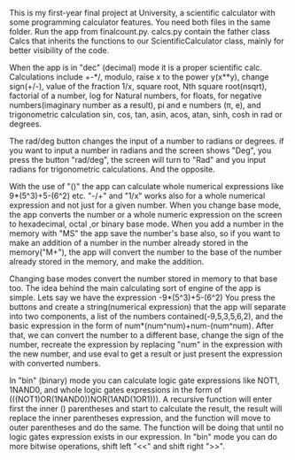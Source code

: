 This is my first-year final project at University, a scientific calculator with some programming calculator features. 
You need both files in the same folder. 
Run the app from finalcount.py. calcs.py contain the father class Calcs that inherits the functions to our ScientificCalculator class, mainly for better visibility of the code.

When the app is in "dec" (decimal) mode it is a proper scientific calc.
Calculations include +-*/, modulo, raise x to the power y(x**y), change sign(+/-), value of the fraction 1/x,  square root, Nth square root(nsqrt), factorial of a number, log for Natural numbers, for floats, for negative numbers(imaginary number as a result), pi and e numbers (π, e), and trigonometric calculation sin, cos, tan, asin, acos, atan, sinh, cosh in rad or degrees.

The rad/deg button changes the input of a number to radians or degrees.
if you want to input a number in radians and the screen shows "Deg", you press the button "rad/deg", the screen will turn to "Rad" and you input radians for trigonometric calculations. And the opposite.

With the use of "()" the app can calculate whole numerical expressions like 9*(5^3)+5-(6^2) etc.
"-/+" and "1/x" works also for a whole numerical expression and not just for a given number. 
When you change base mode, the app converts the number or a whole numeric expression on the screen to hexadecimal, octal ,or binary base mode.
When you add a number in the memory with "MS" the app save the number's base also, so if you want to make an addition of a number in the number already stored in the memory("M+"),
the app will convert the number to the base of the number already stored in the memory, and make the addition.

Changing base modes convert the number stored in memory to that base too.
The idea behind the main calculating sort of engine of the app is simple.
Lets say we have the expression -9*(5^3)+5-(6^2)
You press the buttons and create a string(numerical expression) that the app will separate into two components, a list of the numbers contained(-9,5,3,5,6,2), and the basic expression in the form of num*(num^num)+num-(num^num).
After that, we can convert the number to a different base, change the sign of the number, recreate the expression by replacing "num" in the expression with the new number, and use eval to get a result or just present the expression with converted numbers.

In "bin" (binary) mode you can calculate logic gate expressions like NOT1, 1NAND0, and whole logic gates expressions in the form of (((NOT1)OR(1NAND0))NOR(1AND(1OR1))).
A recursive function will enter first the inner () parentheses and start to calculate the result, the result will replace the inner parentheses expression, and the function will move to outer parentheses and do the same.
The function will be doing that until no logic gates expression exists in our expression.
In "bin" mode you can do more bitwise operations, shift left "<<" and shift right ">>".
